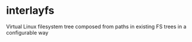 # interlayfs
Virtual Linux filesystem tree composed from paths in existing FS trees in a configurable way
